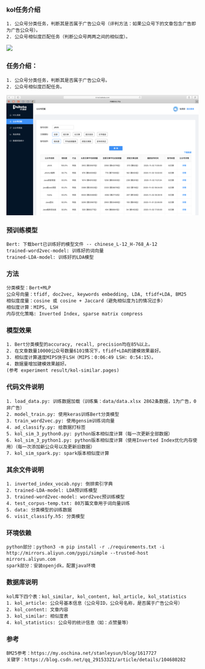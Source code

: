 ### kol任务介绍
    1. 公众号分类任务，判断其是否属于广告公众号（评判方法：如果公众号下的文章包含广告即为广告公众号）。
    2. 公众号相似度匹配任务（判断公众号两两之间的相似度）。

<img src='data/kol-intergace.PNG'>

### 任务介绍：
    1. 公众号分类任务，判断其是否属于广告公众号。
    2. 公众号相似度匹配任务。

<img src="experiment result/interface.PNG">

### 预训练模型
    Bert: 下载bert已训练好的模型文件 -- chinese_L-12_H-768_A-12
    trained-word2vec-model: 训练好的词向量
    trained-LDA-model: 训练好的LDA模型

### 方法
    分类模型：Bert+MLP
    公众号向量：tfidf, doc2vec, keywords embedding, LDA, tfidf+LDA, BM25
    相似度度量：cosine 或 cosine + Jaccard（避免相似度为1的情况过多）
    相似度计算：MIPS, LSH
    内存优化策略: Inverted Index, sparse matrix compress
    
### 模型效果
    1. Bert分类模型的accuracy, recall, precision均在85%以上。
    2. 在文章数量10000公众号数量6101情况下，tfidf+LDA的建模效果最好。
    3. 相似度计算速度MIPS快于LSH（MIPS：0:06:49 LSH: 0:54:15）。
    4. 数据量增加建模效果越好。
    (参考 experiment result/kol-similar.pages)

### 代码文件说明
    1. load_data.py: 训练数据加载（训练集：data/data.xlsx 2862条数据，1为广告，0非广告）
    2. model_train.py: 使用keras训练Bert分类模型
    3. train_word2vec.py: 使用gensim训练词向量
    4. ad_classify.py: 给数据打标签
    5. kol_sim_3_python0.py: python版本相似度计算（每一次更新全部数据）
    6. kol_sim_3_python1.py: python版本相似度计算（使用Inverted Index优化内存使用）（每一次添加新公众号以及更新旧数据）
    7. kol_sim_spark.py: spark版本相似度计算

### 其余文件说明
    1. inverted_index_vocab.npy: 倒排索引字典
    2. trained-LDA-model: LDA预训练模型
    3. trained-word2vec-model: word2vec预训练模型
    4. test_corpus-temp.txt: 80万篇文章用于词向量训练
    5. data: 分类模型的训练数据
    6. visit_classify.h5: 分类模型

### 环境依赖
    python部分：python3 -m pip install -r ./requirements.txt -i http://mirrors.aliyun.com/pypi/simple --trusted-host mirrors.aliyun.com
    spark部分：安装openjdk，配置java环境

### 数据库说明
    kol库下四个表：kol_similar, kol_content, kol_article, kol_statistics
    1. kol_article: 公众号基本信息（公众号ID，公众号名称，是否属于广告公众号）
    2. kol_content: 文章内容
    3. kol_similar: 相似度表
    4. kol_statistics: 公众号的统计信息（如：点赞量等）

### 参考
    BM25参考：https://my.oschina.net/stanleysun/blog/1617727 
    关键字：https://blog.csdn.net/qq_29153321/article/details/104680282
